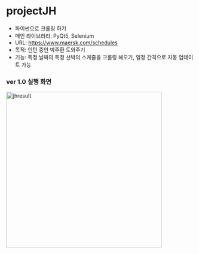 # projectJH

* 파이썬으로 크롤링 하기
* 메인 라이브러리: PyQt5, Selenium
* URL: https://www.maersk.com/schedules
* 목적: 인턴 중인 박주환 도와주기
* 기능: 특정 날짜의 특정 선박의 스케쥴을 크롤링 해오기, 일정 간격으로 자동 업데이트 가능


### ver 1.0 실행 화면

<img width="416" alt="jhresult" src="https://user-images.githubusercontent.com/78152114/141646688-a042a7bb-4721-4ae0-847a-ef6c634035cf.png">

